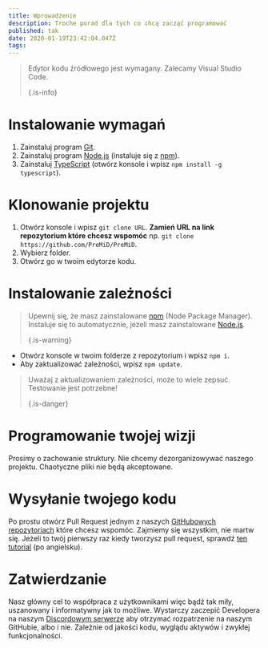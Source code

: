 ```yaml
---
title: Wprowadzenie
description: Troche porad dla tych co chcą zacząć programować
published: tak
date: 2020-01-19T23:42:04.047Z
tags:
---
```


> Edytor kodu źródłowego jest wymagany. Zalecamy Visual Studio Code. 
> 
> {.is-info}

# Instalowanie wymagań
1. Zainstaluj program [Git](https://git-scm.com/).
2. Zainstaluj program [Node.js](https://nodejs.org/en/) (instaluje się z [npm](https://www.npmjs.com/)).
3. Zainstaluj [TypeScript](https://www.typescriptlang.org/index.html#download-links) (otwórz konsole i wpisz `npm install -g typescript`).

# Klonowanie projektu
1. Otwórz konsole i wpisz `git clone URL`. **Zamień URL na link repozytorium które chcesz wspomóc** np. `git clone https://github.com/PreMiD/PreMiD`.
2. Wybierz folder.
3. Otwórz go w twoim edytorze kodu.

# Instalowanie zależności
> Upewnij się, że masz zainstalowane [npm](https://www.npmjs.com/) (Node Package Manager). Instaluje się to automatycznie, jeżeli masz zainstalowane [Node.js](https://nodejs.org/en/). 
> 
> {.is-warning}

- Otwórz konsole w twoim folderze z repozytorium i wpisz `npm i`.
- Aby zaktualizować zależności, wpisz `npm update`.

> Uważaj z aktualizowaniem zależności, może to wiele zepsuć. Testowanie jest potrzebne! 
> 
> {.is-danger}

# Programowanie twojej wizji
Prosimy o zachowanie struktury. Nie chcemy dezorganizowywać naszego projektu. Chaotyczne pliki nie będą akceptowane.

# Wysyłanie twojego kodu
Po prostu otwórz Pull Request jednym z naszych [GitHubowych repozytoriach](https://github.com/PreMiD/) które chcesz wspomóc. Zajmiemy się wszystkim, nie martw się. Jeżeli to twój pierwszy raz kiedy tworzysz pull request, sprawdź [ten tutorial](https://help.github.com/en/articles/creating-a-pull-request) (po angielsku).

# Zatwierdzanie
Nasz główny cel to współpraca z użytkownikami więc bądź tak miły, uszanowany i informatywny jak to możliwe. Wystarczy zaczepić Developera na naszym [Discordowym serwerze](https://discord.gg/PreMiD) aby otrzymać rozpatrzenie na naszym GitHubie, albo i nie. Zależnie od jakości kodu, wyglądu aktywów i zwykłej funkcjonalności.